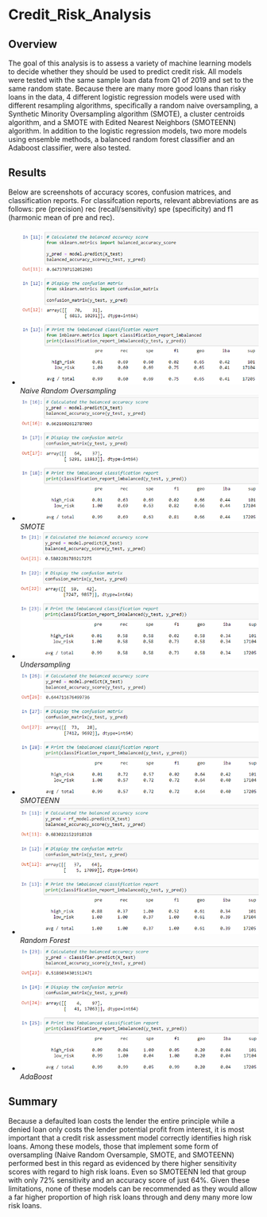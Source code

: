 # Credit_Risk_Analysis

## Overview
The goal of this analysis is to assess a variety of machine learning models to decide whether they should be used to predict credit risk. All models were tested with the same sample loan data from Q1 of 2019 and set to the same random state. Because there are many more good loans than risky loans in the data, 4 different logistic regression models were used with different resampling algorithms, specifically a random naive oversampling, a Synthetic Minority Oversampling algorithm (SMOTE), a cluster centroids algorithm, and a SMOTE with Edited Nearest Neighbors (SMOTEENN) algorithm. In addition to the logistic regression models, two more models using ensemble methods, a balanced random forest classifier and an Adaboost classifier, were also tested.

## Results

Below are screenshots of accuracy scores, confusion matrices, and classification reports. For classifcation reports, relevant abbreviations are as follows: pre (precision) rec (recall/sensitivity) spe (specificity) and f1 (harmonic mean of pre and rec).

* ![Naive_Random_Oversampling.png](https://github.com/deklund76/Credit_Risk_Analysis/blob/main/resources/Naive_Random_Oversampling.png) _Naive Random Oversampling_
* ![SMOTE.png](https://github.com/deklund76/Credit_Risk_Analysis/blob/main/resources/SMOTE.png) _SMOTE_
* ![Undersampling.png](https://github.com/deklund76/Credit_Risk_Analysis/blob/main/resources/Undersampling.png) _Undersampling_
* ![SMOTEENN.png](https://github.com/deklund76/Credit_Risk_Analysis/blob/main/resources/SMOTEENN.png) _SMOTEENN_
* ![Random_Forest.png](https://github.com/deklund76/Credit_Risk_Analysis/blob/main/resources/Random_Forest.png) _Random Forest_
* ![AdaBoost.png](https://github.com/deklund76/Credit_Risk_Analysis/blob/main/resources/AdaBoost.png) _AdaBoost_

## Summary

Because a defaulted loan costs the lender the entire principle while a denied loan only costs the lender potential profit from interest, it is most important that a credit risk assessment model correctly identifies high risk loans. Among these models, those that implement some form of oversampling (Naive Random Oversample, SMOTE, and SMOTEENN) performed best in this regard as evidenced by there higher sensitivity scores with regard to high risk loans. Even so SMOTEENN led that group with only 72% sensitivity and an accuracy score of just 64%. Given these limitations, none of these models can be recommended as they would allow a far higher proportion of high risk loans through and deny many more low risk loans.
